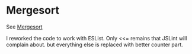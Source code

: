 Mergesort
===============

See [Mergesort](http://bl.ocks.org/mbostock/1243323)

I reworked the code to work with ESList. Only <<= remains that JSLint will complain about.
but everything else is replaced with better counter part.